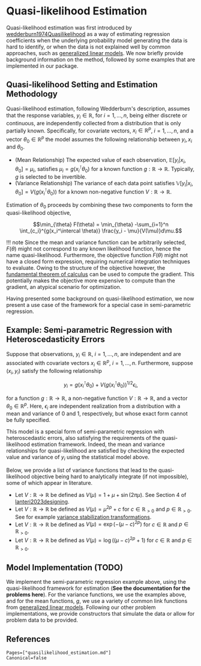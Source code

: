 # Quasi-likelihood Estimation

Quasi-likelihood estimation was first introduced by 
[wedderburn1974Quasilikelihood](@citet) as a way of estimating regression
coefficients when the underlying probability model generating the data is hard to identify, 
or when the data is not explained well by common approaches, such as [generalized linear models](https://en.wikipedia.org/wiki/Generalized_linear_model). 
We now briefly provide background information on the method, followed by some examples that are implemented in our package.
 
## Quasi-likelihood Setting and Estimation Methodology

Quasi-likelihood estimation, following Wedderburn's description, assumes that the
response variables, $y_i \in \mathbb{R}$, for $i = 1,...,n$, being either discrete or continuous, are independently collected
from a distribution that is only partially known.
Specifically, for covariate vectors, $x_i \in \mathbb{R}^p$, $i = 1,...,n$, and a vector $\theta_0 \in \mathbb{R}^p$
the model assumes the following relationship between $y_i, x_i$ and $\theta_0$.

- (Mean Relationship) The expected value of each observation, $\mathbb{E}[y_i | x_i, \theta_0] = \mu_i$, satisfies $\mu_i = g(x_i^\intercal \theta_0)$ for a known function $g : \mathbb{R} \to \mathbb{R}$. Typically, $g$ is selected to be invertible.
- (Variance Relationship) The variance of each data point satisfies $\mathbb{V}[y_i | x_i, \theta_0] = V(g(x_i^\intercal \theta_0))$ for a known non-negative function $V : \mathbb{R} \to \mathbb{R}$.

Estimation of $\theta_0$ proceeds by combining these two components to form the quasi-likelihood objective,

$$\min_{\theta} F(\theta) = \min_{\theta} -\sum_{i=1}^n \int_{c_i}^{g(x_i^\intercal \theta)} \frac{y_i - \mu}{V(\mu)}d\mu.$$

!!! note
    Since the mean and variance function can be arbitrarily selected, $F(\theta)$ might
    not correspond to any known likelihood function, hence the name quasi-likelihood.
    Furthermore, the objective function $F(\theta)$ might
    not have a closed form expression, requiring numerical integration techniques to evaluate. 
    Owing to the structure of the objective however, the [fundamental theorem
    of calculus](https://en.wikipedia.org/wiki/Fundamental_theorem_of_calculus) can be used to compute the gradient.
    This potentially makes the objective more expensive to compute than the gradient, an atypical scenario
    for optimization.

Having presented some background on quasi-likelihood estimation, we now present
a use case of the framework for a special case in semi-parametric regression.

## Example: Semi-parametric Regression with Heteroscedasticity Errors

Suppose that observations, $y_i \in \mathbb{R}$, $i = 1, ..., n$, are independent 
and are associated with covariate vectors $x_i \in \mathbb{R}^p$, $i = 1,...,n$. 
Furthermore, suppose $(x_i, y_i)$ satisfy the following relationship

$$y_i = g(x_i^\intercal \theta_0) + V( g(x_i^\intercal \theta_0) )^{1/2} \epsilon_i,$$

for a function $g:\mathbb{R} \to \mathbb{R}$, a non-negative function 
$V : \mathbb{R} \to \mathbb{R}$, and a vector $\theta_0 \in \mathbb{R}^p$.
Here, $\epsilon_i$ are independent realization from a distribution with a
mean and variance of $0$ and $1$, respectively, but whose exact form cannot be fully specified. 

This model is a special form of semi-parametric regression with heteroscedastic errors, also 
satisfying the requirements of the quasi-likelihood estimation framework.
Indeed, the mean and variance relationships for quasi-likelihood are satisfied by checking
the expected value and variance of $y_i$ using the statistical model above.

Below, we provide a list of variance functions that lead to the quasi-likelihood objective being hard
to analytically integrate (if not impossible), some of which appear in literature.

- Let $V : \mathbb{R} \to \mathbb{R}$ be defined as $V(\mu) = 1 + \mu + \sin(2\pi\mu)$. See Section 4 of [lanteri2023designing](@citet).
- Let $V : \mathbb{R} \to \mathbb{R}$ be defined as $V(\mu) = \mu^{2p} + c$ for $c \in \mathbb{R}_{> 0}$ and $p \in \mathbb{R}_{>0}$. See for example [variance stabilization transformations](https://en.wikipedia.org/wiki/Variance-stabilizing_transformation).
- Let $V : \mathbb{R} \to \mathbb{R}$ be defined as $V(\mu) = \exp(-(\mu - c)^{2p})$ for $c \in \mathbb{R}$ and $p \in \mathbb{R}_{> 0}$.
- Let $V : \mathbb{R} \to \mathbb{R}$ be defined as $V(\mu) = \log((\mu - c)^{2p} + 1)$ for $c \in \mathbb{R}$ and $p \in \mathbb{R}_{> 0}$.

## Model Implementation (TODO)

We implement the semi-parametric regression example above, using the quasi-likelihood
framework for estimation (**See the documentation for the problems here**).
For the variance functions, we use the examples above, and for the mean functions, $g$,
we use a variety of common link functions from [generalized linear models](https://en.wikipedia.org/wiki/Generalized_linear_model).
Following our other problem implementations, we provide constructors that simulate the data or
allow for problem data to be provided.

## References 
```@bibliography
Pages=["quasilikelihood_estimation.md"]
Canonical=false 
```